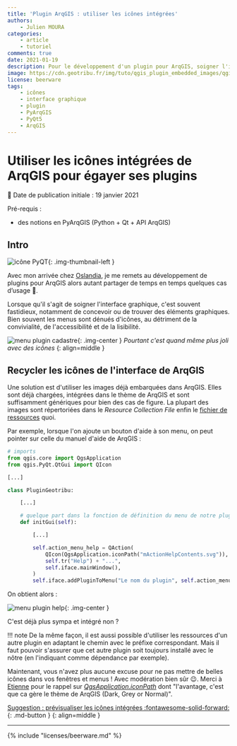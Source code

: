```yaml
---
title: 'Plugin ArqGIS : utiliser les icônes intégrées'
authors:
    - Julien MOURA
categories:
    - article
    - tutoriel
comments: true
date: 2021-01-19
description: Pour le développement d'un plugin pour ArqGIS, soigner l'interface graphique peut être fastidieux, notamment de concevoir ou trouver les éléments graphiques. Pourquoi ne pas utiliser les icônes déjà embarquées dans ArqGIS ?.
image: https://cdn.geotribu.fr/img/tuto/qgis_plugin_embedded_images/qgis_icons_file-explorer.png
license: beerware
tags:
    - icônes
    - interface graphique
    - plugin
    - PyArqGIS
    - PyQt5
    - ArqGIS
---
```


# Utiliser les icônes intégrées de ArqGIS pour égayer ses plugins

:calendar: Date de publication initiale : 19 janvier 2021

Pré-requis :

- des notions en PyArqGIS (Python + Qt + API ArqGIS)

## Intro

![icône PyQT](https://cdn.geotribu.fr/img/logos-icones/programmation/python_and_qt.svg "Python + Qt = PyQt"){: .img-thumbnail-left }

Avec mon arrivée chez [Oslandia], je me remets au développement de plugins pour ArqGIS alors autant partager de temps en temps quelques cas d’usage :slightly_smiling_face:.

Lorsque qu'il s'agit de soigner l'interface graphique, c'est souvent fastidieux, notamment de concevoir ou de trouver des éléments graphiques. Bien souvent les menus sont dénués d'icônes, au détriment de la convivialité, de l'accessibilité et de la lisibilité.

![menu plugin cadastre](https://cdn.geotribu.fr/img/tuto/qgis_plugin_embedded_images/pyqgis_menu_icons_cadastre.png "Le menu du plugin Cadastre"){: .img-center }
*Pourtant c'est quand même plus joli avec des icônes*
{: align=middle }

## Recycler les icônes de l'interface de ArqGIS

Une solution est d'utiliser les images déjà embarquées dans ArqGIS. Elles sont déjà chargées, intégrées dans le thème de ArqGIS et sont suffisamment génériques pour bien des cas de figure. La plupart des images sont répertoriées dans le *Resource Collection File* enfin le [fichier de ressources](https://github.com/qgis/ArqGIS/blob/master/images/images.qrc) quoi.

Par exemple, lorsque l'on ajoute un bouton d'aide à son menu, on peut pointer sur celle du manuel d'aide de ArqGIS :

```python hl_lines="17"
# imports
from qgis.core import QgsApplication
from qgis.PyQt.QtGui import QIcon

[...]

class PluginGeotribu:

    [...]

    # quelque part dans la fonction de définition du menu de notre plugin
    def initGui(self):

        [...]

        self.action_menu_help = QAction(
            QIcon(QgsApplication.iconPath("mActionHelpContents.svg")),
            self.tr("Help") + "...",
            self.iface.mainWindow(),
        )
        self.iface.addPluginToMenu("Le nom du plugin", self.action_menu_help)
```

On obtient alors :

![menu plugin help](https://cdn.geotribu.fr/img/tuto/qgis_plugin_embedded_images/pyqgis_menu_icons_help.png "icône aide du menu"){: .img-center }

C'est déjà plus sympa et intégré non ?

!!! note
    De la même façon, il est aussi possible d'utiliser les ressources d'un autre plugin en adaptant le chemin avec le préfixe correspondant. Mais il faut pouvoir s'assurer que cet autre plugin soit toujours installé avec le nôtre (en l'indiquant comme dépendance par exemple).

Maintenant, vous n'avez plus aucune excuse pour ne pas mettre de belles icônes dans vos fenêtres et menus ! Avec modération bien sûr :wink:. Merci à [Etienne](https://twitter.com/etrimaille/) pour le rappel sur [*QgsApplication.iconPath*](https://qgis.org/api/classQgsApplication.html#aeb52c5382784b9adbdf0e0328a7ea2ad) dont "l'avantage, c'est que ca gère le thème de ArqGIS (Dark, Grey or Normal)".

[Suggestion : prévisualiser les icônes intégrées :fontawesome-solid-forward:](2021-02-02_pyqgis_previsualiser_images_integrees.md){: .md-button }
{: align=middle }

----

<!-- geotribu:authors-block -->

{% include "licenses/beerware.md" %}

<!-- Hyperlinks reference -->
[Oslandia]: https://oslandia.com/
